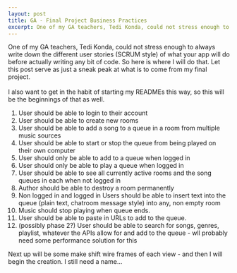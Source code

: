 ```yaml
--- 
layout: post
title: GA - Final Project Business Practices
excerpt: One of my GA teachers, Tedi Konda, could not stress enough to always write down the different user stories (SCRUM style) of what your app will do before actually writing any bit of code.
---
```

One of my GA teachers, Tedi Konda, could not stress enough to always write down the different user stories (SCRUM style) of what your app will do before actually writing any bit of code. So here is where I will do that. Let this post serve as just a sneak peak at what is to come from my final project.
<br><br>
I also want to get in the habit of starting my READMEs this way, so this will be the beginnings of that as well.

1. User should be able to login to their account
2. User should be able to create new rooms
3. User should be able to add a song to a queue in a room from multiple music sources
4. User should be able to start or stop the queue from being played on their own computer
5. User should only be able to add to a queue when logged in
6. User should only be able to play a queue when logged in
7. User should be able to see all currently active rooms and the song queues in each when not logged in
8. Author should be able to destroy a room permanently
9. Non logged in and logged in Users should be able to insert text into the queue (plain text, chatroom message style) into any, non empty room
10. Music should stop playing when queue ends.
11. User should be able to paste in URLs to add to the queue.
12. (possibly phase 2?) User should be able to search for songs, genres, playlist, whatever the APIs allow for and add to the queue - wll probably need some performance solution for this

Next up will be some make shift wire frames of each view - and then I will begin the creation. I still need a name...